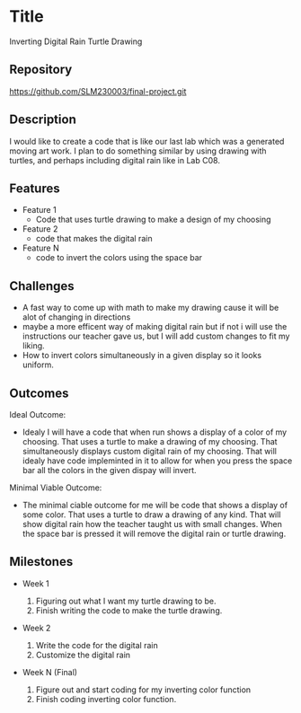 # Title
Inverting Digital Rain Turtle Drawing
## Repository
<https://github.com/SLM230003/final-project.git>

## Description
I would like to create a code that is like our last lab which was a generated moving art work. I plan to do something similar by using drawing with turtles, and perhaps including digital rain like in Lab C08.
## Features
- Feature 1
	- Code that uses turtle drawing to make a design of my choosing
- Feature 2
	- code that makes the digital rain
- Feature N 
	- code to invert the colors using the space bar

## Challenges
- A fast way to come up with math to make my drawing cause it will be alot of changing in directions 
- maybe a more efficent way of making digital rain but if not i will use the instructions our teacher gave us, but I will add custom changes to fit my liking.
- How to invert colors simultaneously in a given display so it looks uniform.

## Outcomes
Ideal Outcome:
- Idealy I will have a code that when run shows a display of a color of my choosing. That uses a turtle to make a drawing of my choosing. That simultaneously displays custom digital rain of my choosing. That will idealy have code impleminted in it to allow for when you press the space bar all the colors in the given dispay will invert.

Minimal Viable Outcome:
- The minimal ciable outcome for me will be code that shows a display of some color. That uses a turtle to draw a drawing of any kind. That will show digital rain how the teacher taught us with small changes. When the space bar is pressed it will remove the digital rain or turtle drawing.
## Milestones

- Week 1
  1. Figuring out what I want my turtle drawing to be.
  2. Finish writing the code to make the turtle drawing.

- Week 2
  1. Write the code for the digital rain
  2. Customize the digital rain

- Week N (Final)
  1. Figure out and start coding for my inverting color function
  2. Finish coding inverting color function.